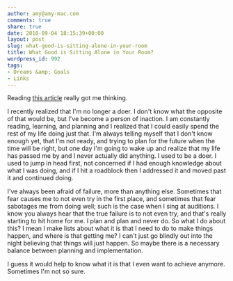 ```yaml
---
author: amy@amy-mac.com
comments: true
share: true
date: 2010-09-04 18:15:39+00:00
layout: post
slug: what-good-is-sitting-alone-in-your-room
title: What Good is Sitting Alone in Your Room?
wordpress_id: 992
tags:
- Dreams &amp; Goals
- Links
---
```


Reading [this article](http://the99percent.com/tips/6842/99-excuses-for-not-making-ideas-happen) really got me thinking.

I recently realized that I'm no longer a doer. I don't know what the opposite of that would be, but I've become a person of inaction. I am constantly reading, learning, and planning and I realized that I could easily spend the rest of my life doing just that. I'm always telling myself that I don't know enough yet, that I'm not ready, and trying to plan for the future when the time will be right, but one day I'm going to wake up and realize that my life has passed me by and I never actually did anything. I used to be a doer. I used to jump in head first, not concerned if I had enough knowledge about what I was doing, and if I hit a roadblock then I addressed it and moved past it and continued doing.

I've always been afraid of failure, more than anything else. Sometimes that fear causes me to not even try in the first place, and sometimes that fear sabotages me from doing well; such is the case when I sing at auditions. I know you always hear that the true failure is to not even try, and that's really starting to hit home for me. I plan and plan and never do. So what I do about this? I mean I make lists about what it is that I need to do to make things happen, and where is that getting me? I can't just go blindly out into the night believing that things will just happen. So maybe there is a necessary balance between planning and implementation.

I guess it would help to know what it is that I even want to achieve anymore. Sometimes I'm not so sure.
